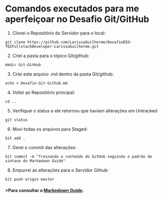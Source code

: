 # Comandos executados para me aperfeiçoar no Desafio Git/GitHub

1. Clonei o Repositório do Servidor para o local:

`git clone https://github.com/LarissaGuilherme/DesafioDIO-TQIFullstackDeveloper-LarissaGuilherme.git`

2. Criei a pasta para o tópico Git/github:

`mkdir Git-GitHub`

3. Criei este arquivo .md dentro da pasta Git/github:

`echo > Desafio-Git-Github.md`

4. Voltei ao Repositório principal:

`cd ..`

5. Verifiquei o status e ele retornou que haviam alterações em Untracked

`git status`

6. Movi todas os arquivos para Staged:

`Git add .`

7. Gerei o commit das alterações:

`Git commit -m "Treinando o conteúdo do GitHub seguindo o padrão de sintaxe do Markedown Guide"`

8. Empurrei as alterações para o Servidor Github:

`Git push origin master`


#### >Para consultar o [Markedown Guide](https://www.markdownguide.org/basic-syntax/#code).


